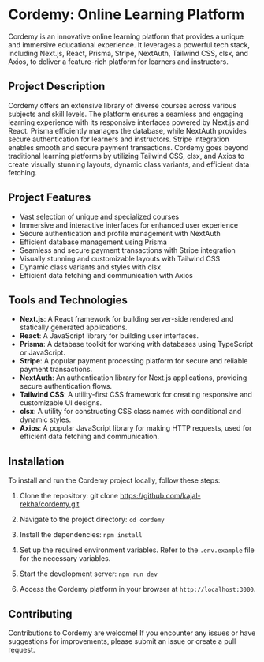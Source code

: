 # Cordemy: Online Learning Platform

Cordemy is an innovative online learning platform that provides a unique and immersive educational experience. It leverages a powerful tech stack, including Next.js, React, Prisma, Stripe, NextAuth, Tailwind CSS, clsx, and Axios, to deliver a feature-rich platform for learners and instructors.

## Project Description

Cordemy offers an extensive library of diverse courses across various subjects and skill levels. The platform ensures a seamless and engaging learning experience with its responsive interfaces powered by Next.js and React. Prisma efficiently manages the database, while NextAuth provides secure authentication for learners and instructors. Stripe integration enables smooth and secure payment transactions. Cordemy goes beyond traditional learning platforms by utilizing Tailwind CSS, clsx, and Axios to create visually stunning layouts, dynamic class variants, and efficient data fetching.

## Project Features

- Vast selection of unique and specialized courses
- Immersive and interactive interfaces for enhanced user experience
- Secure authentication and profile management with NextAuth
- Efficient database management using Prisma
- Seamless and secure payment transactions with Stripe integration
- Visually stunning and customizable layouts with Tailwind CSS
- Dynamic class variants and styles with clsx
- Efficient data fetching and communication with Axios

## Tools and Technologies

- **Next.js**: A React framework for building server-side rendered and statically generated applications.
- **React**: A JavaScript library for building user interfaces.
- **Prisma**: A database toolkit for working with databases using TypeScript or JavaScript.
- **Stripe**: A popular payment processing platform for secure and reliable payment transactions.
- **NextAuth**: An authentication library for Next.js applications, providing secure authentication flows.
- **Tailwind CSS**: A utility-first CSS framework for creating responsive and customizable UI designs.
- **clsx**: A utility for constructing CSS class names with conditional and dynamic styles.
- **Axios**: A popular JavaScript library for making HTTP requests, used for efficient data fetching and communication.

## Installation

To install and run the Cordemy project locally, follow these steps:

1. Clone the repository:  git clone https://github.com/kajal-rekha/cordemy.git

2. Navigate to the project directory:  `cd cordemy`

3. Install the dependencies:  `npm install`

4. Set up the required environment variables. Refer to the `.env.example` file for the necessary variables.

5. Start the development server:  `npm run dev`

6. Access the Cordemy platform in your browser at `http://localhost:3000`.

## Contributing

Contributions to Cordemy are welcome! If you encounter any issues or have suggestions for improvements, please submit an issue or create a pull request.


